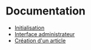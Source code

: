 # Documentation

* [Initialisation](initialisation.md)
* [Interface administrateur](interfaceAdmin.md)
* [Création d'un article](articles.md)